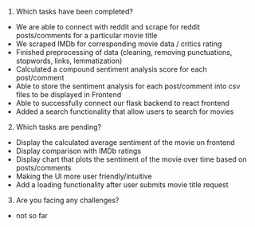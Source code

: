 1) Which tasks have been completed?
- We are able to connect with reddit and scrape for reddit posts/comments for a particular movie title
- We scraped IMDb for corresponding movie data / critics rating
- Finished preprocessing of data (cleaning, removing punctuations, stopwords, links, lemmatization)
- Calculated a compound sentiment analysis score for each post/comment
- Able to store the sentiment analysis for each post/comment into csv files to be displayed in Frontend
- Able to successfully connect our flask backend to react frontend
- Added a search functionality that allow users to search for movies 

2) Which tasks are pending? 
- Display the calculated average sentiment of the movie on frontend
- Display comparison with IMDb ratings
- Display chart that plots the sentiment of the movie over time based on posts/comments
- Making the UI more user friendly/intuitive
- Add a loading functionality after user submits movie title request

3) Are you facing any challenges? 
- not so far
